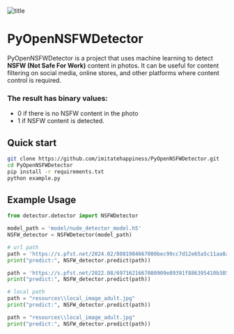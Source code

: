 
![title](https://github.com/imitatehappiness/PyOpenNSFWDetector/assets/79199956/aa09fd3d-dd60-47be-a05d-a86398dd0152)

# PyOpenNSFWDetector

PyOpenNSFWDetector is a project that uses machine learning to detect **NSFW (Not Safe For Work)** content in photos. It can be useful for content filtering on social media, online stores, and other platforms where content control is required.

### The result has binary values: 
* 0 if there is no NSFW content in the photo
* 1 if NSFW content is detected.

## Quick start
```bash
git clone https://github.com/imitatehappiness/PyOpenNSFWDetector.git
cd PyOpenNSFWDetector
pip install -r requirements.txt
python example.py 
```
## Example Usage

```python
from detector.detector import NSFWDetector

model_path = 'model/nude_detector_model.h5'
NSFW_detector = NSFWDetector(model_path)

# url path
path = 'https://s.pfst.net/2024.02/8081984667080bec99cc7d12e65a5c11aa8a70ef9cefc_b.jpg'
print("predict:", NSFW_detector.predict(path))

path = 'https://s.pfst.net/2022.08/6971621667080909e89391f886395410b385c888ab881_b.jpg'
print("predict:", NSFW_detector.predict(path))

# local path
path = "resources\\local_image_adult.jpg"
print("predict:", NSFW_detector.predict(path))

path = "resources\\local_image_adult.jpg"
print("predict:", NSFW_detector.predict(path))

```

